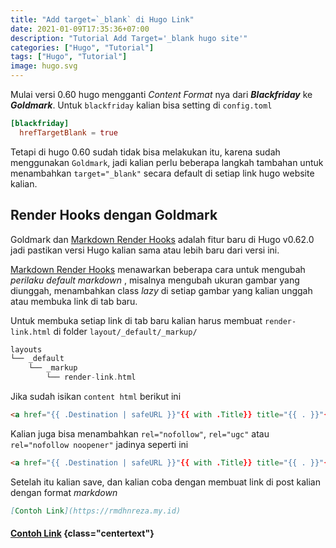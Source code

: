 ```yaml
---
title: "Add target=`_blank` di Hugo Link"
date: 2021-01-09T17:35:36+07:00
description: "Tutorial Add Target='_blank hugo site'"
categories: ["Hugo", "Tutorial"]
tags: ["Hugo", "Tutorial"]
image: hugo.svg
---
```

Mulai versi 0.60 hugo mengganti *Content Format* nya dari ***Blackfriday*** ke ***Goldmark***. Untuk `blackfriday` kalian bisa setting di `config.toml`
```toml
[blackfriday]
  hrefTargetBlank = true
```
Tetapi di hugo 0.60 sudah tidak bisa melakukan itu, karena sudah menggunakan `Goldmark`, jadi kalian perlu beberapa langkah tambahan untuk menambahkan `target="_blank"` secara default di setiap link hugo website kalian.
## Render Hooks dengan Goldmark
Goldmark dan [Markdown Render Hooks](https://gohugo.io/getting-started/configuration-markup/#markdown-render-hooks) adalah fitur baru di Hugo v0.62.0 jadi pastikan versi Hugo kalian sama atau lebih baru dari versi ini.

[Markdown Render Hooks](https://gohugo.io/getting-started/configuration-markup/#markdown-render-hooks) menawarkan beberapa cara untuk mengubah *perilaku* *default markdown* , misalnya mengubah ukuran gambar yang diunggah, menambahkan class *lazy* di setiap gambar yang kalian unggah atau membuka link di tab baru.

Untuk membuka setiap link di tab baru kalian harus membuat `render-link.html` di folder `layout/_default/_markup/`
```go
layouts
└── _default
    └── _markup
        └── render-link.html
```
Jika sudah isikan `content html` berikut ini
```html
<a href="{{ .Destination | safeURL }}"{{ with .Title}} title="{{ . }}"{{ end }}{{ if strings.HasPrefix .Destination "https" }} target="_blank"{{ end }}>{{ .Text }}</a>
```
Kalian juga bisa menambahkan `rel="nofollow"`, `rel="ugc"` atau `rel="nofollow noopener"` jadinya seperti ini
```html
<a href="{{ .Destination | safeURL }}"{{ with .Title}} title="{{ . }}"{{ end }}{{ if strings.HasPrefix .Destination "https" }} target="_blank"{{ end }} rel="nofollow noopener">{{ .Text }}</a>
```
Setelah itu kalian save, dan kalian coba dengan membuat link di post kalian dengan format *markdown*
```markdown
[Contoh Link](https://rmdhnreza.my.id)
```
#### [Contoh Link](https://rmdhnreza.my.id) {class="centertext"}